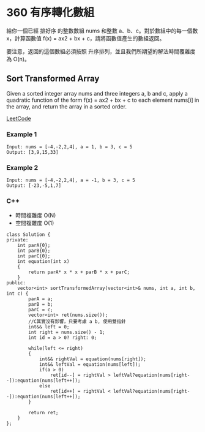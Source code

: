 # 360 有序轉化數組

給你一個已經 排好序 的整數數組 nums 和整數 a、b、c。對於數組中的每一個數 x，計算函數值 f(x) = ax2 + bx + c，請將函數值產生的數組返回。

要注意，返回的這個數組必須按照 升序排列，並且我們所期望的解法時間覆雜度為 O(n)。

## Sort Transformed Array

Given a sorted integer array nums and three integers a, b and c, apply a quadratic function of the form f(x) = ax2 + bx + c to each element nums[i] in the array, and return the array in a sorted order.

[LeetCode](https://leetcode-cn.com/sort-transformed-array/)

### Example 1

```
Input: nums = [-4,-2,2,4], a = 1, b = 3, c = 5
Output: [3,9,15,33]
```

### Example 2

```
Input: nums = [-4,-2,2,4], a = -1, b = 3, c = 5
Output: [-23,-5,1,7]
```

### C++ 

* 時間複雜度 O(N)
* 空間複雜度 O(1)

```
class Solution {
private:
    int parA{0};
    int parB{0};
    int parC{0};
    int equation(int x)
    {
        return parA* x * x + parB * x + parC;
    }
public:
    vector<int> sortTransformedArray(vector<int>& nums, int a, int b, int c) {
        parA = a;
        parB = b;
        parC = c;
        vector<int> ret(nums.size());
        //C其實沒有影響，只要考慮 a b, 使用雙指針 
        int&& left = 0;
        int right = nums.size() - 1;
        int id = a > 0? right: 0;
        
        while(left <= right)
        {
            int&& rightVal = equation(nums[right]);
            int&& leftVal = equation(nums[left]);
            if(a > 0)
                ret[id--] = rightVal > leftVal?equation(nums[right--]):equation(nums[left++]);
            else
                ret[id++] = rightVal < leftVal?equation(nums[right--]):equation(nums[left++]);
        }
       
        return ret;
    }
};
```
